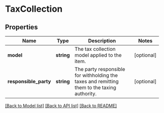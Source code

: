# TaxCollection

## Properties
Name | Type | Description | Notes
------------ | ------------- | ------------- | -------------
**model** | **string** | The tax collection model applied to the item. | [optional] 
**responsible_party** | **string** | The party responsible for withholding the taxes and remitting them to the taxing authority. | [optional] 

[[Back to Model list]](../README.md#documentation-for-models) [[Back to API list]](../README.md#documentation-for-api-endpoints) [[Back to README]](../README.md)


